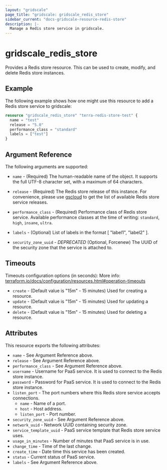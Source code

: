 ```yaml
---
layout: "gridscale"
page_title: "gridscale: gridscale_redis_store"
sidebar_current: "docs-gridscale-resource-redis-store"
description: |-
  Manage a Redis store service in gridscale.
---
```


# gridscale_redis_store

Provides a Redis store resource. This can be used to create, modify, and delete Redis store instances.

## Example

The following example shows how one might use this resource to add a Redis store service to gridscale:

```terraform
resource "gridscale_redis_store" "terra-redis-store-test" {
  name = "test"
  release = "5.0"
  performance_class = "standard"
  labels = ["test"]
}
```

## Argument Reference

The following arguments are supported:

* `name` - (Required) The human-readable name of the object. It supports the full UTF-8 character set, with a maximum of 64 characters.

* `release` - (Required) The Redis store release of this instance. For convenience, please use [gscloud](https://github.com/gridscale/gscloud) to get the list of available Redis store service releases.

* `performance_class` - (Required) Performance class of Redis store service. Available performance classes at the time of writing: `standard`, `high`, `insane`, `ultra`.

* `labels` - (Optional) List of labels in the format [ "label1", "label2" ].

* `security_zone_uuid` -  *DEPRECATED* (Optional, Forcenew) The UUID of the security zone that the service is attached to.

## Timeouts

Timeouts configuration options (in seconds):
More info: [terraform.io/docs/configuration/resources.html#operation-timeouts](https://www.terraform.io/docs/configuration/resources.html#operation-timeouts)

* `create` - (Default value is "15m" - 15 minutes) Used for creating a resource.
* `update` - (Default value is "15m" - 15 minutes) Used for updating a resource.
* `delete` - (Default value is "15m" - 15 minutes) Used for deleting a resource.

## Attributes

This resource exports the following attributes:

* `name` - See Argument Reference above.
* `release` - See Argument Reference above.
* `performance_class` - See Argument Reference above.
* `username` - Username for PaaS service. It is used to connect to the Redis store instance.
* `password` - Password for PaaS service. It is used to connect to the Redis store instance.
* `listen_port` - The port numbers where this Redis store service accepts connections.
  * `name` - Name of a port.
  * `host` - Host address.
  * `listen_port` - Port number.
* `security_zone_uuid` - See Argument Reference above.
* `network_uuid` - Network UUID containing security zone.
* `service_template_uuid` - PaaS service template that Redis store service uses.
* `usage_in_minutes` - Number of minutes that PaaS service is in use.
* `change_time` - Time of the last change.
* `create_time` - Date time this service has been created.
* `status` - Current status of PaaS service.
* `labels` - See Argument Reference above.
